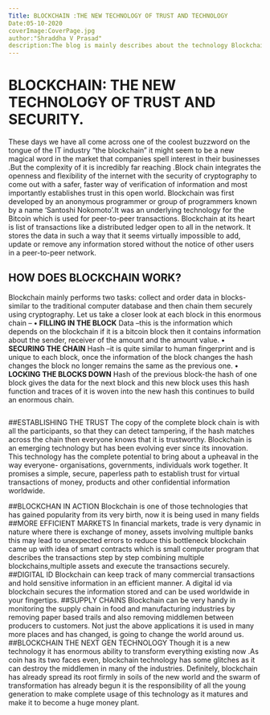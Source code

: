 ```yaml
---
Title: BLOCKCHAIN :THE NEW TECHNOLOGY OF TRUST AND TECHNOLOGY
Date:05-10-2020
coverImage:CoverPage.jpg
author:"Shraddha V Prasad"
description:The blog is mainly describes about the technology Blockchain
---
```


# BLOCKCHAIN: THE NEW TECHNOLOGY OF TRUST AND SECURITY.
These days we have all come across one of the coolest buzzword on the tongue of the IT industry “the blockchain” it might seem to be a new magical word in the market that companies spell interest in their businesses .But the complexity of it is incredibly far reaching .Block chain integrates the openness and flexibility of the internet with the security of cryptography to come out with a safer, faster way of verification of information and most importantly establishes trust in this open world.
Blockchain was first developed by an anonymous programmer or group of programmers known by a name ‘Santoshi Nokomoto’.It was an underlying technology for the Bitcoin which is used for peer-to-peer transactions. Blockchain at its heart is list of transactions like a distributed ledger open to all in the network. It stores the data in such a way that it seems virtually impossible to add, update or remove any information stored without the notice of other users in a peer-to-peer network.
## HOW DOES BLOCKCHAIN WORK?
Blockchain mainly performs two tasks: collect and order data in blocks- similar to the traditional computer database and then chain them securely using cryptography.
Let us take a closer look at each block in this enormous chain –
**•**	**FILLING  IN THE BLOCK**
Data –this is the information which depends on the blockchain if it is a bitcoin block then it contains information about the sender, receiver of the amount and the amount value.
**•**	**SECURING THE CHAIN**
Hash –it is quite similar to human fingerprint and is unique to each block, once the information of the block changes the hash changes the block no longer remains the same as the previous one.
**•** **LOCKING THE BLOCKS DOWN**
Hash of the previous block-the hash of one block gives the data for the next block and this new block uses this hash function and traces of it is woven into the new hash this continues to build an enormous chain.
<p align="center"><img scr="./content/blog/blockchain-the-new-technology-of-trust-security/block.png"></p>

##ESTABLISHING THE TRUST
The copy of the complete block chain is with all the participants, so that they can detect tampering, if the hash matches across the chain then everyone knows that it is trustworthy.
Blockchain is an emerging technology but has been evolving ever since its innovation. This technology has the complete potential to bring about a upheaval in the way everyone- organisations, governments, individuals work together. It promises a simple, secure, paperless path to establish trust for virtual transactions of money, products and other confidential information worldwide.

##BLOCKCHAN IN ACTION
Blockchain is one of those technologies that has gained popularity from its very birth, now it is being used in many fields
##MORE EFFICIENT MARKETS
In financial markets, trade is very dynamic in nature where there is exchange of money, assets involving multiple banks this may lead to unexpected errors to reduce this bottleneck blockchain came up with idea of smart  contracts which is small computer program  that describes the transactions step by step combining multiple blockchains,multiple assets and execute the transactions securely.
##DIGITAL ID
Blockchain can keep track of many commercial transactions and hold sensitive information in an efficient manner. A digital id via blockchain secures the information stored and can be used worldwide in your fingertips.
##SUPPLY CHAINS
Blockchain can be very handy in monitoring the supply chain in food and manufacturing industries by removing paper based trails and also removing middlemen between producers to customers. Not just the above applications it is used in many more places and has changed, is going to change the world around us.
##BLOCKCHAIN THE NEXT GEN TECHNOLOGY
Though it is a new technology it has enormous ability to transform everything existing now .As coin has its two faces even, blockchain technology has some glitches as it can destroy the middlemen in many of the industries.
Definitely, blockchain has already spread its root firmly in soils of the new world and the swarm of transformation has already begun it is the responsibility of all the young generation to make complete usage of this technology as it matures and make it to become a huge money plant.